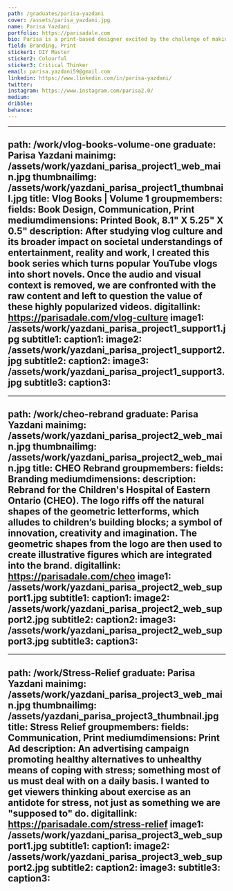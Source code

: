 ```yaml
---
path: /graduates/parisa-yazdani
cover: /assets/parisa_yazdani.jpg
name: Parisa Yazdani
portfolio: https://parisadale.com
bio: Parisa is a print-based designer excited by the challenge of making complex ideas simple and easy to understand. Her work aims to represent unrepresented voices, perspectives and stories as a way of breaking down stereotypes and encouraging the audience to think critically.
field: Branding, Print
sticker1: DIY Master
sticker2: Colourful
sticker3: Critical Thinker
email: parisa.yazdani59@gmail.com
linkedin: https://www.linkedin.com/in/parisa-yazdani/
twitter:
instagram: https://www.instagram.com/parisa2.0/
medium:
dribble:
behance:
---
```


---
path: /work/vlog-books-volume-one
graduate: Parisa Yazdani
mainimg: /assets/work/yazdani_parisa_project1_web_main.jpg
thumbnailimg: /assets/work/yazdani_parisa_project1_thumbnail.jpg
title: Vlog Books | Volume 1
groupmembers:
fields: Book Design, Communication, Print
mediumdimensions: Printed Book, 8.1" X 5.25" X 0.5"
description: After studying vlog culture and its broader impact on societal understandings of entertainment, reality and work, I created this book series which turns popular YouTube vlogs into short novels. Once the audio and visual context is removed, we are confronted with the raw content and left to question the value of these highly popularized videos.
digitallink: https://parisadale.com/vlog-culture
image1: /assets/work/yazdani_parisa_project1_support1.jpg
subtitle1:
caption1:
image2: /assets/work/yazdani_parisa_project1_support2.jpg
subtitle2:
caption2:
image3: /assets/work/yazdani_parisa_project1_support3.jpg
subtitle3:
caption3:
---

---
path: /work/cheo-rebrand
graduate: Parisa Yazdani
mainimg: /assets/work/yazdani_parisa_project2_web_main.jpg
thumbnailimg: /assets/work/yazdani_parisa_project2_web_main.jpg
title: CHEO Rebrand
groupmembers:
fields: Branding
mediumdimensions: 
description: Rebrand for the Children's Hospital of Eastern Ontario (CHEO). The logo riffs off the natural shapes of the geometric letterforms, which alludes to children’s building blocks; a symbol of innovation, creativity and imagination. The geometric shapes from the logo are then used to create illustrative figures which are integrated into the brand.
digitallink: https://parisadale.com/cheo
image1: /assets/work/yazdani_parisa_project2_web_support1.jpg
subtitle1:
caption1:
image2: /assets/work/yazdani_parisa_project2_web_support2.jpg
subtitle2:
caption2:
image3: /assets/work/yazdani_parisa_project2_web_support3.jpg
subtitle3:
caption3:
---

---
path: /work/Stress-Relief
graduate: Parisa Yazdani
mainimg: /assets/work/yazdani_parisa_project3_web_main.jpg
thumbnailimg: /assets/yazdani_parisa_project3_thumbnail.jpg
title: Stress Relief
groupmembers:
fields: Communication, Print
mediumdimensions: Print Ad
description: An advertising campaign promoting healthy alternatives to unhealthy means of coping with stress; something most of us must deal with on a daily basis. I wanted to get viewers thinking about exercise as an antidote for stress, not just as something we are "supposed to" do. 
digitallink: https://parisadale.com/stress-relief
image1: /assets/work/yazdani_parisa_project3_web_support1.jpg
subtitle1:
caption1:
image2: /assets/work/yazdani_parisa_project3_web_support2.jpg
subtitle2:
caption2:
image3:
subtitle3:
caption3:
---
